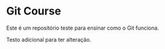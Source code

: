 # Git Course

Este é um repositório teste para ensinar como o Git funciona.

Testo adicional para ter alteração.
